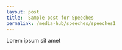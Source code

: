 ```yaml
---
layout: post
title:  Sample post for Speeches
permalink: /media-hub/speeches/speeches1
---
```

Lorem ipsum sit amet
